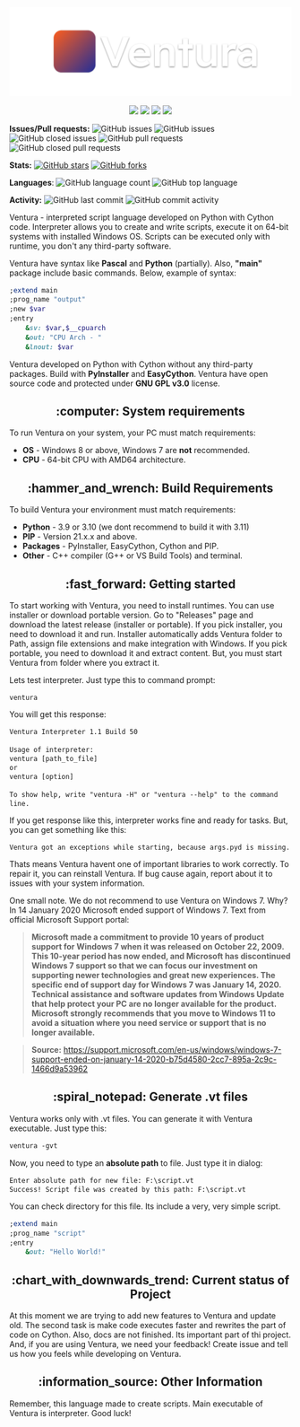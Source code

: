 <p align="center">
    <img src="https://raw.githubusercontent.com/kostya-zero/Ventura/master/ventura-poster.png"/>
</p>

<p align="center">
    <img src="https://img.shields.io/github/downloads/kostya-zero/Ventura/total"/>
    <img src="https://img.shields.io/github/v/release/kostya-zero/Ventura"/>
    <img src="https://img.shields.io/github/license/kostya-zero/Ventura"/>
    <img src="https://img.shields.io/badge/support%20windows-7%20%7C%208%20%7C%208.1%20%7C%2010%20%7C%2011-green"/>
</p>

**Issues/Pull requests:**
![GitHub issues](https://img.shields.io/github/issues/kostya-zero/Ventura)
![GitHub issues](https://img.shields.io/github/issues-raw/kostya-zero/Ventura)
![GitHub closed issues](https://img.shields.io/github/issues-closed/kostya-zero/Ventura)
![GitHub pull requests](https://img.shields.io/github/issues-pr/kostya-zero/Ventura)
![GitHub closed pull requests](https://img.shields.io/github/issues-pr-closed/kostya-zero/Ventura)

**Stats:**
[![GitHub stars](https://img.shields.io/github/stars/kostya-zero/Ventura)](https://github.com/kostya-zero/Ventura/stargazers)
[![GitHub forks](https://img.shields.io/github/forks/kostya-zero/Ventura)](https://github.com/kostya-zero/Ventura/network)

**Languages**: 
![GitHub language count](https://img.shields.io/github/languages/count/kostya-zero/Ventura) 
![GitHub top language](https://img.shields.io/github/languages/top/kostya-zero/Ventura)

**Activity:**
![GitHub last commit](https://img.shields.io/github/last-commit/kostya-zero/Ventura)
![GitHub commit activity](https://img.shields.io/github/commit-activity/w/kostya-zero/Ventura)

Ventura - interpreted script language developed on Python with Cython code.
Interpreter allows you to create and write scripts, execute it on 64-bit systems with installed Windows OS.
Scripts can be executed only with runtime, you don't any third-party software.

Ventura have syntax like **Pascal** and **Python** (partially). 
Also, **"main"** package include basic commands. 
Below, example of syntax:
```ruby
;extend main
;prog_name "output"
;new $var
;entry
    &sv: $var,$__cpuarch
    &out: "CPU Arch - "
    &lnout: $var
```
Ventura developed on Python with Cython without any third-party packages. 
Build with **PyInstaller** and **EasyCython**.
Ventura have open source code and protected under **GNU GPL v3.0** license.

<p align="center">
    <h2 align="center">:computer: System requirements</h2>
</p>

To run Ventura on your system, your PC must match requirements:
- **OS** - Windows 8 or above, Windows 7 are **not** recommended.
- **CPU** - 64-bit CPU with AMD64 architecture.

<p align="center">
    <h2 align="center">:hammer_and_wrench:  Build Requirements</h2>
</p>

To build Ventura your environment must match requirements:
- **Python** - 3.9 or 3.10 (we dont recommend to build it with 3.11)
- **PIP** - Version 21.x.x and above.
- **Packages** - PyInstaller, EasyCython, Cython and PIP.
- **Other** - C++ compiler (G++ or VS Build Tools) and terminal.

<p align="center">
    <h2 align="center">:fast_forward: Getting started</h2>
</p>

To start working with Ventura, you need to install runtimes.
You can use installer or download portable version.
Go to "Releases" page and download the latest release (installer or portable).
If you pick installer, you need to download it and run.
Installer automatically adds Ventura folder to Path, assign file extensions and make integration with Windows.
If you pick portable, you need to download it and extract content.
But, you must start Ventura from folder where you extract it.

Lets test interpreter. Just type this to command prompt:
```commandline
ventura
```

You will get this response:
```text
Ventura Interpreter 1.1 Build 50

Usage of interpreter:
ventura [path_to_file]
or
ventura [option]

To show help, write "ventura -H" or "ventura --help" to the command line.
```

If you get response like this, interpreter works fine and ready for tasks.
But, you can get something like this:
```text
Ventura got an exceptions while starting, because args.pyd is missing.
```

Thats means Ventura havent one of important libraries to work correctly. 
To repair it, you can reinstall Ventura. 
If bug cause again, report about it to issues with your system information.

One small note.
We do not recommend to use Ventura on Windows 7. 
Why? 
In 14 January 2020 Microsoft ended support of Windows 7.
Text from official Microsoft Support portal:
> **Microsoft made a commitment to provide 10 years of product support for Windows 7 when it was released on October 22, 2009. 
> This 10-year period has now ended, and Microsoft has discontinued Windows 7 support so that we can focus our investment on supporting newer technologies and great new experiences. 
> The specific end of support day for Windows 7 was January 14, 2020. 
> Technical assistance and software updates from Windows Update that help protect your PC are no longer available for the product. 
> Microsoft strongly recommends that you move to Windows 11 to avoid a situation where you need service or support that is no longer available.**

> **Source:** https://support.microsoft.com/en-us/windows/windows-7-support-ended-on-january-14-2020-b75d4580-2cc7-895a-2c9c-1466d9a53962

<p align="center">
    <h2 align="center">:spiral_notepad: Generate .vt files</h2>
</p>

Ventura works only with .vt files.
You can generate it with Ventura executable.
Just type this:
```ps
ventura -gvt
```
Now, you need to type an **absolute path** to file. 
Just type it in dialog:
```
Enter absolute path for new file: F:\script.vt
Success! Script file was created by this path: F:\script.vt
```
You can check directory for this file. Its include a very, very simple script.
```ruby
;extend main
;prog_name "script"
;entry
    &out: "Hello World!"
```

<p align="center">
    <h2 align="center">:chart_with_downwards_trend: Current status of Project</h2>
</p>

At this moment we are trying to add new features to Ventura and update old.
The second task is make code executes faster and rewrites the part of code on Cython.
Also, docs are not finished. 
Its important part of thi project.
And, if you are using Ventura, we need your feedback!
Create issue and tell us how you feels while developing on Ventura.

<p align="center">
    <h2 align="center">:information_source: Other Information</h2>
</p>
Remember, this language made to create scripts. Main executable of Ventura is interpreter. Good luck! 
